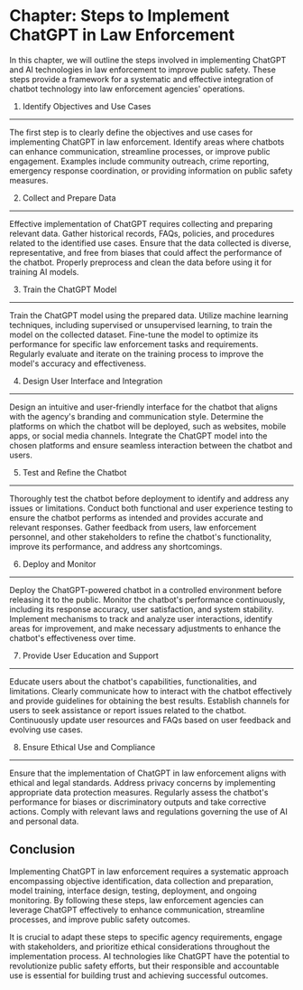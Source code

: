 Chapter: Steps to Implement ChatGPT in Law Enforcement
======================================================

In this chapter, we will outline the steps involved in implementing ChatGPT and AI technologies in law enforcement to improve public safety. These steps provide a framework for a systematic and effective integration of chatbot technology into law enforcement agencies' operations.

1. Identify Objectives and Use Cases
------------------------------------

The first step is to clearly define the objectives and use cases for implementing ChatGPT in law enforcement. Identify areas where chatbots can enhance communication, streamline processes, or improve public engagement. Examples include community outreach, crime reporting, emergency response coordination, or providing information on public safety measures.

2. Collect and Prepare Data
---------------------------

Effective implementation of ChatGPT requires collecting and preparing relevant data. Gather historical records, FAQs, policies, and procedures related to the identified use cases. Ensure that the data collected is diverse, representative, and free from biases that could affect the performance of the chatbot. Properly preprocess and clean the data before using it for training AI models.

3. Train the ChatGPT Model
--------------------------

Train the ChatGPT model using the prepared data. Utilize machine learning techniques, including supervised or unsupervised learning, to train the model on the collected dataset. Fine-tune the model to optimize its performance for specific law enforcement tasks and requirements. Regularly evaluate and iterate on the training process to improve the model's accuracy and effectiveness.

4. Design User Interface and Integration
----------------------------------------

Design an intuitive and user-friendly interface for the chatbot that aligns with the agency's branding and communication style. Determine the platforms on which the chatbot will be deployed, such as websites, mobile apps, or social media channels. Integrate the ChatGPT model into the chosen platforms and ensure seamless interaction between the chatbot and users.

5. Test and Refine the Chatbot
------------------------------

Thoroughly test the chatbot before deployment to identify and address any issues or limitations. Conduct both functional and user experience testing to ensure the chatbot performs as intended and provides accurate and relevant responses. Gather feedback from users, law enforcement personnel, and other stakeholders to refine the chatbot's functionality, improve its performance, and address any shortcomings.

6. Deploy and Monitor
---------------------

Deploy the ChatGPT-powered chatbot in a controlled environment before releasing it to the public. Monitor the chatbot's performance continuously, including its response accuracy, user satisfaction, and system stability. Implement mechanisms to track and analyze user interactions, identify areas for improvement, and make necessary adjustments to enhance the chatbot's effectiveness over time.

7. Provide User Education and Support
-------------------------------------

Educate users about the chatbot's capabilities, functionalities, and limitations. Clearly communicate how to interact with the chatbot effectively and provide guidelines for obtaining the best results. Establish channels for users to seek assistance or report issues related to the chatbot. Continuously update user resources and FAQs based on user feedback and evolving use cases.

8. Ensure Ethical Use and Compliance
------------------------------------

Ensure that the implementation of ChatGPT in law enforcement aligns with ethical and legal standards. Address privacy concerns by implementing appropriate data protection measures. Regularly assess the chatbot's performance for biases or discriminatory outputs and take corrective actions. Comply with relevant laws and regulations governing the use of AI and personal data.

Conclusion
----------

Implementing ChatGPT in law enforcement requires a systematic approach encompassing objective identification, data collection and preparation, model training, interface design, testing, deployment, and ongoing monitoring. By following these steps, law enforcement agencies can leverage ChatGPT effectively to enhance communication, streamline processes, and improve public safety outcomes.

It is crucial to adapt these steps to specific agency requirements, engage with stakeholders, and prioritize ethical considerations throughout the implementation process. AI technologies like ChatGPT have the potential to revolutionize public safety efforts, but their responsible and accountable use is essential for building trust and achieving successful outcomes.
